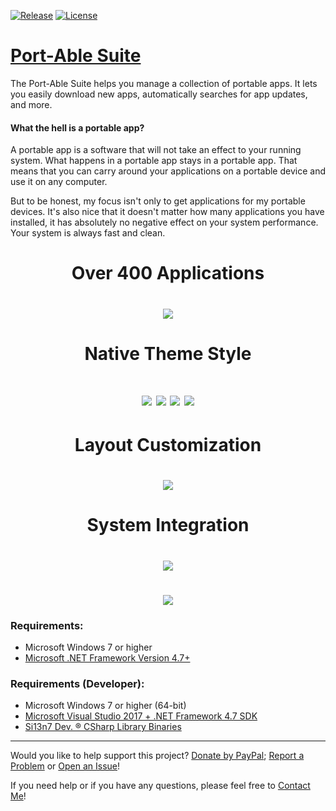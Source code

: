 [![Release](https://img.shields.io/badge/Release-v18.6.29-brightgreen.svg?style=plastic)](https://github.com/Port-Able/Port-Able-Suite/releases/latest) [![License](https://img.shields.io/badge/License-GNU%20GPL%20v3.0-blue.svg?style=plastic)](https://github.com/Port-Able/Port-Able-Suite/blob/master/LICENSE.txt)

# [Port-Able Suite](http://apps.suite.si13n7.com/)

The Port-Able Suite helps you manage a collection of portable apps. It lets you easily download new apps, automatically searches for app updates, and more.

#### What the hell is a portable app?

A portable app is a software that will not take an effect to your running system. What happens in a portable app stays in a portable app. That means that you can carry around your applications on a portable device and use it on any computer.

But to be honest, my focus isn't only to get applications for my portable devices. It's also nice that it doesn't matter how many applications you have installed, it has absolutely no negative effect on your system performance. Your system is always fast and clean.

<h1 align="center">Over 400 Applications</h1>
<h1 align="center"><img src="https://user-images.githubusercontent.com/6128966/41601009-9ac6bad6-73d7-11e8-9215-eea0bef6ffaf.png"></h1>

<h1 align="center">Native Theme Style</h1>
<h1 align="center"><img  src="https://user-images.githubusercontent.com/6128966/41601026-a95a8956-73d7-11e8-9569-666d64f51ae7.png"> <img src="https://user-images.githubusercontent.com/6128966/41601061-c0e758ec-73d7-11e8-89f9-5d46ed468e49.png">
<img src="https://user-images.githubusercontent.com/6128966/41601062-c10cdf86-73d7-11e8-8a87-b6aa7c6e6609.png"> <img src="https://user-images.githubusercontent.com/6128966/41601060-c0c4fc48-73d7-11e8-9ac2-f49993a0861e.png"></h1>

<h1 align="center">Layout Customization</h1>
<h1 align="center"><img src="https://user-images.githubusercontent.com/6128966/41601063-c12ddd12-73d7-11e8-91f3-96a4bd325cae.png"></h1>

<h1 align="center">System Integration</h1>
<h1 align="center"><img src="https://user-images.githubusercontent.com/6128966/41601064-c16e0efa-73d7-11e8-8db2-26ddd5d967e8.png"></h1>
<h1 align="center"><img src="https://user-images.githubusercontent.com/6128966/41601065-c18f5a7e-73d7-11e8-8add-5d4f6bdd4a5b.png"></h1>

### Requirements:
- Microsoft Windows 7 or higher
- [Microsoft .NET Framework Version 4.7+](https://www.microsoft.com/download/details.aspx?id=48130)

### Requirements (Developer):
- Microsoft Windows 7 or higher (64-bit)
- [Microsoft Visual Studio 2017 + .NET Framework 4.7 SDK](https://www.visualstudio.com/downloads/)
- [Si13n7 Dev. ® CSharp Library Binaries](https://github.com/Si13n7/SilDev.CSharpLib/)

***

Would you like to help support this project? [Donate by PayPal](http://donate.si13n7.com/); [Report a Problem](https://support.si13n7.com/) or [Open an Issue](https://github.com/Port-Able/Port-Able-Suite/issues/new)!

If you need help or if you have any questions, please feel free to [Contact Me](http://contact.si13n7.com/)!
